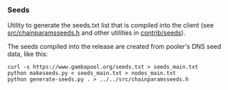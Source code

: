 ### Seeds ###

Utility to generate the seeds.txt list that is compiled into the client
(see [src/chainparamsseeds.h](/src/chainparamsseeds.h) and other utilities in [contrib/seeds](/contrib/seeds)).

The seeds compiled into the release are created from pooler's DNS seed data, like this:

    curl -s https://www.gambapool.org/seeds.txt > seeds_main.txt
    python makeseeds.py < seeds_main.txt > nodes_main.txt
    python generate-seeds.py . > ../../src/chainparamsseeds.h

